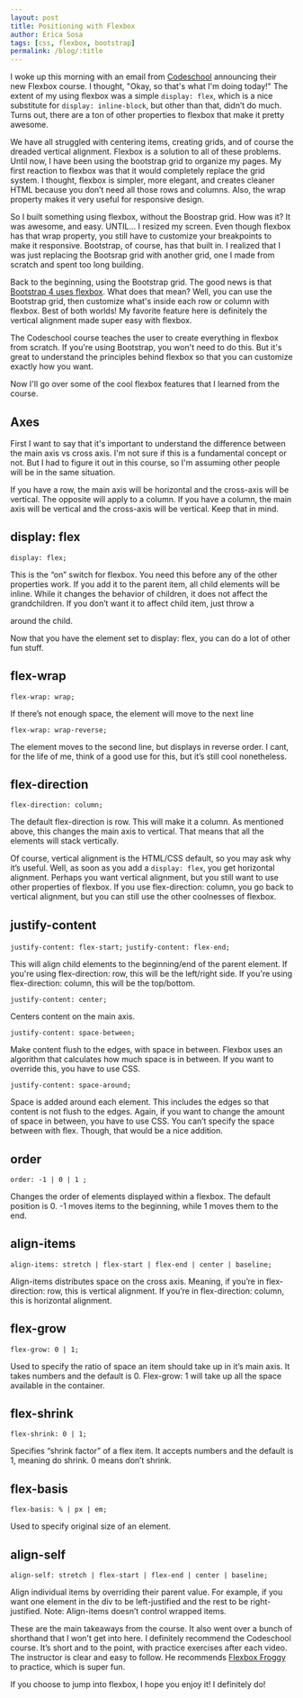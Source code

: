 ```yaml
---
layout: post
title: Positioning with Flexbox
author: Erica Sosa
tags: [css, flexbox, bootstrap]
permalink: /blog/:title
---
```


I woke up this morning with an email from [Codeschool](https://www.codeschool.com "codeschool.com") announcing their new Flexbox course. I thought, "Okay, so that's what I'm doing today!" The extent of my using flexbox was a simple `display: flex`, which is a nice substitute for `display: inline-block`, but other than that, didn’t do much. Turns out, there are a ton of other properties to flexbox that make it pretty awesome. 

We have all struggled with centering items, creating grids, and of course the dreaded vertical alignment. Flexbox is a solution to all of these problems. Until now, I have been using the bootstrap grid to organize my pages. My first reaction to flexbox was that it would completely replace the grid system. I thought, flexbox is simpler, more elegant, and creates cleaner HTML because you don’t need all those rows and columns. Also, the wrap property makes it very useful for responsive design.

So I built something using flexbox, without the Boostrap grid. How was it? It was awesome, and easy. UNTIL... I resized my screen. Even though flexbox has that wrap property, you still have to customize your breakpoints to make it responsive. Bootstrap, of course, has that built in. I realized that I was just replacing the Bootsrap grid with another grid, one I made from scratch and spent too long building. 

Back to the beginning, using the Bootstrap grid. The good news is that [Bootstrap 4 uses flexbox](http://v4-alpha.getbootstrap.com/layout/flexbox-grid/ "boostrap 4 and flexbox"). What does that mean? Well, you can use the Bootstrap grid, then customize what's inside each row or column with flexbox. Best of both worlds! My favorite feature here is definitely the vertical alignment made super easy with flexbox. 

The Codeschool course teaches the user to create everything in flexbox from scratch. If you're using Bootstrap, you won't need to do this. But it's great to understand the principles behind flexbox so that you can customize exactly how you want.

Now I'll go over some of the cool flexbox features that I learned from the course. 

## Axes 

First I want to say that it's important to understand the difference between the main axis vs cross axis. I'm not sure if this is a fundamental concept or not. But I had to figure it out in this course, so I'm assuming other people will be in the same situation. 

If you have a row, the main axis will be horizontal and the cross-axis will be vertical. The opposite will apply to a column. If you have a column, the main axis will be vertical and the cross-axis will be vertical. Keep that in mind.

## display: flex

`display: flex;`

This is the “on” switch for flexbox. You need this before any of the other properties work.
If you add it to the parent item, all child elements will be inline. While it changes the behavior of children, it does not affect the grandchildren. If you don’t want it to affect child item, just throw a <div> around the child.

Now that you have the element set to display: flex, you can do a lot of other fun stuff.

## flex-wrap

`flex-wrap: wrap;`

If there’s not enough space, the element will move to the next line

`flex-wrap: wrap-reverse;`

The element moves to the second line, but displays in reverse order. I cant, for the life of me, think of a good use for this, but it’s still cool nonetheless.

## flex-direction

`flex-direction: column;`

The default flex-direction is row. This will make it a column. As mentioned above, this changes the main axis to vertical. That means that all the elements will stack vertically. 

Of course, vertical alignment is the HTML/CSS default, so you may ask why it’s useful. Well, as soon as you add a `display: flex`, you get horizontal alignment. Perhaps you want vertical alignment, but you still want to use other properties of flexbox. If you use flex-direction: column, you go back to vertical alignment, but you can still use the other coolnesses of flexbox.

## justify-content

`justify-content: flex-start;`
`justify-content: flex-end;`

This will align child elements to the beginning/end of the parent element. If you're using flex-direction: row, this will be the left/right side. If you're using flex-direction: column, this will be the top/bottom.

`justify-content: center;`

Centers content on the main axis.

`justify-content: space-between;`

Make content flush to the edges, with space in between. Flexbox uses an algorithm that calculates how much space is in between. If you want to override this, you have to use CSS.

`justify-content: space-around;`

Space is added around each element. This includes the edges so that content is not flush to the edges. Again, if you want to change the amount of space in between, you have to use CSS. You can’t specify the space between with flex. Though, that would be a nice addition.

## order

`order: -1 | 0 | 1 ;`

Changes the order of elements displayed within a flexbox. The default position is 0. -1 moves items to the beginning, while 1 moves them to the end.

## align-items

`align-items: stretch | flex-start | flex-end | center | baseline;`

Align-items distributes space on the cross axis. Meaning, if you’re in flex-direction: row, this is vertical alignment. If you’re in flex-direction: column, this is horizontal alignment.

## flex-grow

`flex-grow: 0 | 1;`

Used to specify the ratio of space an item should take up in it’s main axis. It takes numbers and the default is 0. Flex-grow: 1 will take up all the space available in the container.

## flex-shrink

`flex-shrink: 0 | 1;`

Specifies “shrink factor” of a flex item. It accepts numbers and the default is 1, meaning do shrink. 0 means don’t shrink.

## flex-basis

`flex-basis: % | px | em;`

Used to specify original size of an element.

## align-self

`align-self: stretch | flex-start | flex-end | center | baseline;`

Align individual items by overriding their parent value. For example, if you want one element in the div to be left-justified and the rest to be right-justified. Note: Align-items doesn’t control wrapped items.

These are the main takeaways from the course. It also went over a bunch of shorthand that I won't get into here.
I definitely recommend the Codeschool course. It’s short and to the point, with practice exercises after each video. The instructor is clear and easy to follow. He recommends [Flexbox Froggy](http://flexboxfroggy.com/ "flexbox froggy") to practice, which is super fun.

If you choose to jump into flexbox, I hope you enjoy it! I definitely do!



